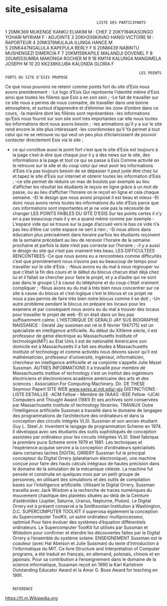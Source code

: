 # site_esisalama

                                             LISTE DES PARTICIPANTS
1	20MK369 MUKENGE KANKU ELIAKIM           M : CHEF
2	20KY194KASONGO YOHARI MYRIAM            F : ADJOINTE
3	20KH206KAVAO HANGI VICTOIRE                  M : RAPORTEUR
4	20MI376MULAJA ILUNGA HANCE                  M  
5	20NK447NGALULA KAPEPULA BERLY              F 
6	20NM439 NABINTU MUSHENGEZI DIMERCIA   F
7	20KM159KAPILE MALANDJI DOVENEL             F
8	20UM553UMBA MAKONGA ROCHER               M
9	18 KM114 KALUNGA MANGIMELA JOSEPH    M
10	20 KK238KILUBA KALONDA GLORIA                   F   























                                                                LES POINTS FORTS DU SITE D’ESIS PROPOSE
Ce que nous pouvons ne retenir comme points fort du site d’Esis nous avons premièrement :
-Le logo d’Esis Qui représente l’identité même d’Esis ainsi que toutes les filières que Esis a en son sein ;
-Le fait de travailler sur ce site nous a permis de nous connaitre, de travailler dans une bonne atmosphère, et surtout d’apprendre et d’éliminer les zone d’ombre dans ce cours,
-la manière dont les filières sont représentées
-les informations qu’Esis nous fournit sur son site sont très importantes car elle nous toutes les informations dont nous avons besoin ;
-les animations qu’il y a sur le site rend encore le site plus intéressant
-les coordonnées qu’il Ya permet à tout celui qui ne se retrouve ou qui veut un peu plus d’éclaircissent de pouvoir contacter directement Esis via le site ;
- ce qui constitue aussi le point fort c’est que le site d’Esis est toujours à la page c’est-à-dire que chaque jour il y a des news sur le site, des informations à la page et tout ce qui se passe à Esis 
Comme activité on le retrouve sur le site et du coup celui qui veut avoir les informations d’Esis n’a pas toujours besoin de se dépasser il peut juste être chez lui et tapez le site d’Esis sur internet et obtenir toutes les information d’Esis ;
-ce site permet de réduire un max de boulots par exemple au lieu d’afficher les résultat les étudiants le reçois en ligne grâce à un mot de passe, ou au lieu d’afficher l’horaire on le reçoit en ligne et cela chaque semaine.
-Et le design que nous avons proposé il est beau et mieux
-Et donc nous avons remis toutes les informations du site d’Esis parce que ces informations sont importantes et je ne voie pas la nécessité de changer
                                                             LES POINTS FAIBLES DU SITE D’ESIS
Sur les points certes il n’y en a pas beaucoup mais il y en a quand même comme par exemple
-L’espace vide qui se trouve sur la page d’accueil vers le bas ce vide n’a pas lieu d’être car cette espace ne sert à rien ;
-Si nous allons dans éducation plus précisément dans horaire parfois les étudiants reçoivent de la semaine précédant au lieu de recevoir l’horaire de la semaine prochaine et parfois la date n’est pas correcte sur l’horaire ;
-il y a aussi le design du site qui n’est pas vraiment très beau.
                                                      LES DIFFICULTEES RENCONTREES
-Ce que nous avons eu a rencontrées comme difficultés c’est que premièrement nous n’avons pas eu beaucoup de temps pour travailler sur le site d’Esis ;
-Nous avons eu du mal à nous regrouper vu que c’était la fin des cours et le début du blocus chacun était déjà chez lui et il fallait se chercher pour faire le projet, et y a d’autre qui ne sont pas dans le groupe L1 à cause du téléphone et du coup c’était vraiment compliquer ;
-Nous avons eu du mal à très bien nous concentrer sur ce site à cause du blocus et c’est logique c’est le blocus et ce projet ne nous a pas permis de faire très bien notre blocus comme il se doit ;
-Un autre problème pendant le blocus on prépare les locaux pour les examens et par conséquent nous avons eu du mal à trouver des locaux pour travailler le projet de web
-Et on était dans un lieu pas suffisamment calme.
                                            L’HISTORIQUE DE GERALD JAY SUS
                                               BIOGRAPHIE
NAISSANCE : Gerald Jay sussman est né le 8 février 1947(75) est un spécialiste en intelligence artificielle. Au début du XXIème siècle, il est professeur de génie électrique au Massachusetts Institute of technologie(MIT) au Etat Unis il est de nationalité Américaine son domicile est à Massachusetts il a fait ses études à Massachusetts Institute of technology et comme activités nous devons savoir qu’il est mathématicien, professeur d’université, ingénieur, informaticien, chercheur en intelligence artificielle et sa conjointe s’appelle Julie Mazel Sussman.
                                                  AUTRES INFORMATIONS
Il a travaillé pour membre de Massachusetts institue of technology c’est un institut des ingénieurs électriciens et électroniciens académie américaine des arts et des sciences : Association For Computing Machinery.
                                                              Dir. DE THESE
                                                            Seymour Papert
                                                             SITE WEB
                                                     www.swiss.ai.mit.edu/-gjs
                                                   DISTINCTIONS : LISTE DETAILLEE
                                                              -ACM Fellow
                                                              - Membre de l’AAAS
                                                              -IEEE Fellow
                                                              -IJCAI Computers and Thought Award (1981)
Et ses archives sont conservées par Massachusetts Institute of technology librairies.
                                                               TRAVAUX
Outre l’intelligence artificielle Sussman a travaillé dans le domaine de langages des programmations de l’architecture des ordinateurs et dans la conception des circuits intégrés VLSI.
Sussman et son ancien étudiant Guy L. Steel Jr. Inventent le langage de programmation Scheme en 1974.
Il développa avec ses étudiants des outils sophistiqués de conception assistées par ordinateur pour les circuits intégrées VLSI.
Steel fabriqua la première puce Scheme entre 1979 et 1981. Les techniques et l’expérience acquise servire a la conception d’ordinateurs spécialisés dans certaines taches 
                                                     DIGITAL ORRERY
Sussman fut le principal concepteur du Digital Orrery (planétarium électronique), une machine conçue pour faire des hauts calculs intégraux de hautes précision dans le domaine de la simulation de la mécanique céleste.
La machine fut pensée et construite en quelques mois par un petit groupe de personnes, en utilisant des simulations et des outils de compilation basés sur l’intelligence artificielle.
Utilisant le Digital Orrery, Sussman travailla avec Jack Wisdom a la recherche de traces numériques du mouvement chaotique des planètes situées au-delà de la Ceinture d’astéroïdes (Jupiter, Saturne, Uranus, Nepturne, Pluton).
Le Digital Orrery est à présent conservé a la Smithsonian Institution à Washington, D.C.
                                                    SUPERCOMPUTER TOOLKIT
Il supervisa également la conception du Supercomputer ToolKit, un autre ordinateur multiprocesseur, optimisé
Pour faire évoluer des systèmes d’équation différentiels ordinateurs.
Le Supercomputer ToolKit fut utilisés par Sussman et Widsdom pour confirmer et étendre les découvertes faites par le Digital Orrery a l’ensemble du système solaire.
                                                   ENSEIGNEMENT
Sussman est le coauteur (avec Hal Abelson et Julie Sussman) du texte d’introduction à l’informatique du MIT.
Ce livre Structure and Interprétation of Computer programs, a été traduit en français, en allemand, polonais, chinois et en japonais. Pour sa contribution a l’enseignement dans le domaine de la science informatique, Susaman reçoit en 1990 la Karl Karlstrom Outstanding Educator Award et la Amar G. Bose Award for teaching en 1991.













                                                                         REFERENCE
https://fr.m.Wikipedia.org






                                                                
                                                                          





 
